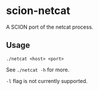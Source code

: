 # scion-netcat
A SCION port of the netcat process.


## Usage
```./netcat <host> <port>```

See `./netcat -h` for more.

`-l` flag is not currently supported.

